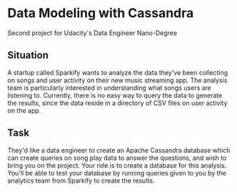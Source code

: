 # Data Modeling with Cassandra

Second project for Udacity's Data Engineer Nano-Degree

## Situation

A startup called Sparkify wants to analyze the data they've been collecting on
songs and user activity on their new music streaming app. The analysis team is
particularly interested in understanding what songs users are listening to.
Currently, there is no easy way to query the data to generate the results, since
the data reside in a directory of CSV files on user activity on the app.

## Task

They'd like a data engineer to create an Apache Cassandra database which can
create queries on song play data to answer the questions, and wish to bring you
on the project. Your role is to create a database for this analysis. You'll be
able to test your database by running queries given to you by the analytics team
from Sparkify to create the results.


